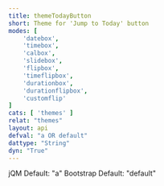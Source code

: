 ```yaml
---
title: themeTodayButton
short: Theme for 'Jump to Today' button
modes: [
	'datebox',
	'timebox',
	'calbox',
	'slidebox',
	'flipbox',
	'timeflipbox',
	'durationbox',
	'durationflipbox',
	'customflip'
]
cats: [ 'themes' ]
relat: "themes"
layout: api
defval: "a OR default"
dattype: "String"
dyn: "True"
---
```


jQM Default: "a"
Bootstrap Default: "default"